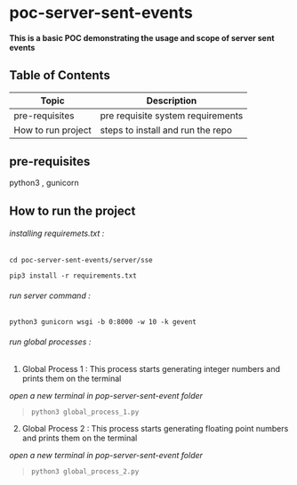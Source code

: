 # poc-server-sent-events
#### This is a basic POC demonstrating the usage and scope of server sent events

## Table of Contents
| Topic | Description |
| ----- | ----------- |
| pre-requisites| pre requisite system requirements |
| How to run project | steps to install and run the repo |

## pre-requisites
python3 ,
gunicorn

## How to run the project
###### installing requiremets.txt : 
`cd poc-server-sent-events/server/sse` 

`pip3 install -r requirements.txt`

###### run server command :
`python3 gunicorn wsgi -b 0:8000 -w 10 -k gevent`

###### run global processes :

1. Global Process 1 : This process starts generating integer numbers and prints them on the terminal

  *open a new terminal in pop-server-sent-event folder*
  > `python3 global_process_1.py`

2. Global Process 2 : This process starts generating floating point numbers and prints them on the terminal

  *open a new terminal in pop-server-sent-event folder*
  > `python3 global_process_2.py`


